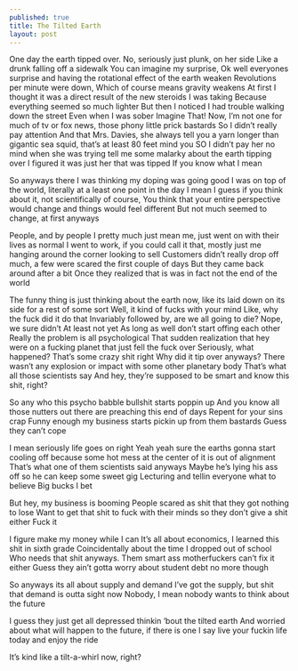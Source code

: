 ```yaml
---
published: true
title: The Tilted Earth
layout: post
---
```

One day the earth tipped over.
No, seriously just plunk, on her side
Like a drunk falling off a sidewalk
You can imagine my surprise, 
Ok well everyones surprise and having the rotational effect of the earth weaken
Revolutions per minute were down, 
Which of course means gravity weakens
At first I thought it was a direct result of the new steroids I was taking
Because everything seemed so much lighter
But then I noticed I had trouble walking down the street
Even when I was sober
Imagine That!
Now, I’m not one for much of tv or fox news, those phony little prick bastards
So I didn’t really pay attention
And that Mrs. Davies, she always tell you a yarn longer than gigantic sea squid, that’s at least 80 feet mind you
SO I didn’t pay her no mind when she was trying tell me some malarky about the earth tipping over
I figured it was just her that was tipped
If you know what I mean
 
So anyways there I was thinking my doping was going good
I was on top of the world, literally at a least one point in the day
 I mean I guess if you think about it, not scientifically of course, 
You think that your entire perspective would change and things would feel different
But not much seemed to change, at first anyways

People, and by people I pretty much just mean me, just went on with their lives as normal
I went to work, if you could call it that, mostly just me hanging around the corner looking to sell
Customers didn’t really drop off much, a few were scared the first couple of days
But they came back around after a bit
Once they realized that is was in fact not the end of the world

The funny thing is just thinking about the earth now, like its laid down on its side for a rest of some sort
Well, it kind of fucks with your mind
Like, why the fuck did it do that
Invariably followed by, are we all going to die?
Nope, we sure didn’t
At least not yet
As long as well don’t start offing each other
Really the problem is all psychological
That sudden realization that hey were on a fucking planet that just fell the fuck over
Seriously, what happened?
That’s some crazy shit right
Why did it tip over anyways?
There wasn’t any explosion or impact with some other planetary body
That’s what all those scientists say
And hey, they’re supposed to be smart and know this shit, right?

So any who this psycho babble bullshit starts poppin up
And you know all those nutters out there are  preaching this end of days 
Repent for your sins crap
Funny enough my business starts pickin up from them bastards
Guess they can’t cope

I mean seriously life goes on right
Yeah yeah sure the earths gonna start cooling off because some hot mess at the center of it is out of alignment
That’s what one of them scientists said anyways
Maybe he’s lying his ass off so he can keep some sweet gig
Lecturing and tellin everyone what to believe
Big bucks I bet

But hey, my business is booming
People scared as shit that they got nothing to lose
Want to get that shit to fuck with their minds so they don’t give a shit either
Fuck it

I figure make my money while I can
It’s all about economics, I learned this shit in sixth grade
Coincidentally about the time I dropped out of school
Who needs that shit anyways.
Them smart ass motherfuckers can’t fix it either
Guess they ain’t gotta worry about student debt no more though

So anyways its all about supply and demand
I’ve got the supply, but shit that demand is outta sight now
Nobody, I mean nobody wants to think about the future

I guess they just get all depressed thinkin ‘bout the tilted earth
And worried about what will happen to the future, if there is one
I say live your fuckin life today and enjoy the ride

It’s kind like a tilt-a-whirl now, right?